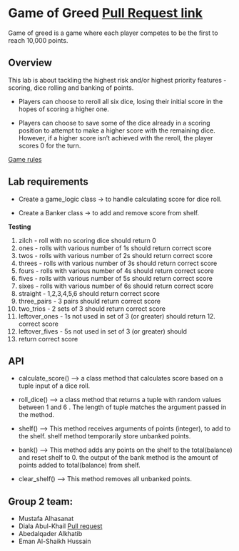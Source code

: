 # Game of Greed  [Pull Request link](https://github.com/dialaabulkhail/game-of-greed/pull/2)
Game of greed is a game where each player competes to be the first to reach 10,000 points.

 
## Overview

This lab is about tackling the highest risk and/or highest priority features - scoring, dice rolling and banking of points.

- Players can choose to reroll all six dice, losing their initial score in the hopes of scoring a higher one.

- Players can choose to save some of the dice already in a scoring position to attempt to make a higher score with the remaining dice. However, if a higher score isn’t achieved with the reroll, the player scores 0 for the turn.

[Game rules](https://en.wikipedia.org/wiki/Dice_10000)

## Lab requirements
- Create a game_logic class -> to handle calculating score for dice roll.

- Create a Banker class -> to add and remove score from shelf.

**Testing**
1. zilch - roll with no scoring dice should return 0
2. ones - rolls with various number of 1s should return correct score
3. twos - rolls with various number of 2s should return correct score
4. threes - rolls with various number of 3s should return correct score
5. fours - rolls with various number of 4s should return correct score
6. fives - rolls with various number of 5s should return correct score
7. sixes - rolls with various number of 6s should return correct score
8. straight - 1,2,3,4,5,6 should return correct score
9. three_pairs - 3 pairs should return correct score
10. two_trios - 2 sets of 3 should return correct score
11. leftover_ones - 1s not used in set of 3 (or greater) should return 12. correct score
14. leftover_fives - 5s not used in set of 3 (or greater) should 
15. return correct score


## API

- calculate_score() --> a class method that calculates score based on a tuple input of a dice roll.

- roll_dice() --> a class method that returns a tuple with random values between 1 and 6 . The length of tuple matches the argument passed in the method.

- shelf() --> This method receives arguments of points (integer), to add to the shelf.
shelf method temporarily store unbanked points.

- bank() --> This method adds any points on the shelf to the total(balance) and reset shelf to 0.
the output of the bank method is the amount of points added to total(balance) from shelf.

- clear_shelf() --> This method removes all unbanked points.


## Group 2 team:

 - Mustafa Alhasanat
 - Diala Abul-Khail  [Pull request]()
 - Abedalqader Alkhatib
 - Eman Al-Shaikh Hussain



